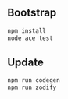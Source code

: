 ## Bootstrap

```sh
npm install
node ace test
```

## Update

```sh
npm run codegen
npm run zodify
```
